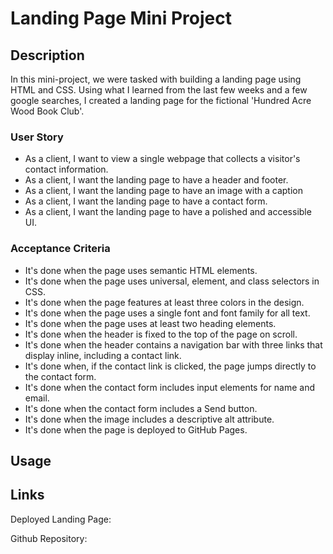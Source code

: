 # Landing Page Mini Project

## Description 
In this mini-project, we were tasked with building a landing page using HTML and CSS. Using what I learned from the last few weeks and a few google searches, I created a landing page for the fictional 'Hundred Acre Wood Book Club'.


### User Story
* As a client, I want to view a single webpage that collects a visitor's contact information.
* As a client, I want the landing page to have a header and footer.
* As a client, I want the landing page to have an image with a caption
* As a client, I want the landing page to have a contact form.
* As a client, I want the landing page to have a polished and accessible UI.

### Acceptance Criteria
* It's done when the page uses semantic HTML elements.
* It's done when the page uses universal, element, and class selectors in CSS.
* It's done when the page features at least three colors in the design.
* It's done when the page uses a single font and font family for all text.
* It's done when the page uses at least two heading elements.
* It's done when the header is fixed to the top of the page on scroll.
* It's done when the header contains a navigation bar with three links that display inline, including a contact link.
* It's done when, if the contact link is clicked, the page jumps directly to the contact form.
* It's done when the contact form includes input elements for name and email.
* It's done when the contact form includes a Send button.
* It's done when the image includes a descriptive alt attribute.
* It's done when the page is deployed to GitHub Pages.

## Usage


## Links

Deployed Landing Page: 

Github Repository: 